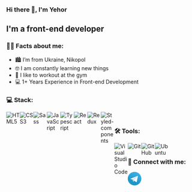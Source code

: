 ### Hi there 👋, I'm Yehor

## I'm a front-end developer

### 🙋‍♂️ Facts about me:

- 🏙️ I’m from Ukraine, Nikopol
- 🤓 I am constantly learning new things
- 💪 I like to workout at the gym
- 💻 1+ Years Experience in Front-end Development
  <br />

### 💻 Stack:

<img align="left" alt="HTML5" width="36px" src="https://img.icons8.com/color/344/html-5--v1.png" />
<img align="left" alt="CSS3" width="36px" src="https://img.icons8.com/color/344/css3.png" />
<img align="left" alt="Sass" width="36px" src="https://img.icons8.com/color/344/sass.png" />
<img align="left" alt="JavaScript" width="36px" src="https://img.icons8.com/color/344/javascript--v1.png" />
<img align="left" alt="Typescript" width="36px" src="https://img.icons8.com/fluency/344/typescript.png" />
<img align="left" alt="React" width="36px" src="https://img.icons8.com/color/344/react-native.png" />
<img align="left" alt="Redux" width="36px" src="https://img.icons8.com/color/344/redux.png" />
<img align="left" alt="Styled-components" width="36px" src="https://cdn-media-1.freecodecamp.org/images/1*p1TndLk3UsGPBsM7qHPZIw.png" />

<br />

### 🛠 Tools:

<img align="left" alt="Visual Studio Code" width="36px" src="https://img.icons8.com/fluency/344/visual-studio-code-2019.png" />
<img align="left" alt="Git" width="36px" src="https://img.icons8.com/color/344/git.png" />
<img align="left" alt="GitHub" width="36px" src="https://img.icons8.com/ios-filled/344/github.png" />
<img align="left" alt="Ubuntu" width="36px" src="https://img.icons8.com/color/344/ubuntu--v1.png" />

<br />

### 🤝 Connect with me:

<a href="https://t.me/KravtsovYehor"><img align="left" alt="Styled-components" width="36px" src="https://raw.githubusercontent.com/github/explore/80688e429a7d4ef2fca1e82350fe8e3517d3494d/topics/telegram/telegram.png" /></a>
